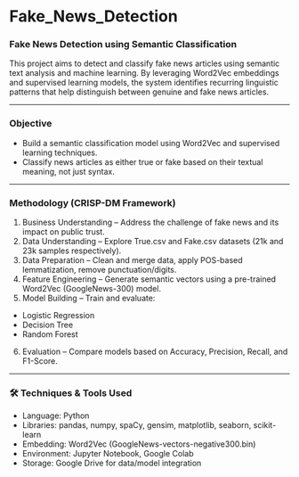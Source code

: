 # Fake_News_Detection

### Fake News Detection using Semantic Classification

This project aims to detect and classify fake news articles using semantic text analysis and machine learning. By leveraging Word2Vec embeddings and supervised learning models, the system identifies recurring linguistic patterns that help distinguish between genuine and fake news articles.

--------------------
### Objective

* Build a semantic classification model using Word2Vec and supervised learning techniques.
* Classify news articles as either true or fake based on their textual meaning, not just syntax.

---------------

### Methodology (CRISP-DM Framework)
1. Business Understanding – Address the challenge of fake news and its impact on public trust.
2. Data Understanding – Explore True.csv and Fake.csv datasets (21k and 23k samples respectively).
3. Data Preparation – Clean and merge data, apply POS-based lemmatization, remove punctuation/digits.
4. Feature Engineering – Generate semantic vectors using a pre-trained Word2Vec (GoogleNews-300) model.
5. Model Building – Train and evaluate:
  * Logistic Regression
  * Decision Tree
  * Random Forest
6. Evaluation – Compare models based on Accuracy, Precision, Recall, and F1-Score.

----------------
### 🛠️ Techniques & Tools Used
* Language: Python
* Libraries: pandas, numpy, spaCy, gensim, matplotlib, seaborn, scikit-learn
* Embedding: Word2Vec (GoogleNews-vectors-negative300.bin)
* Environment: Jupyter Notebook, Google Colab
* Storage: Google Drive for data/model integration
